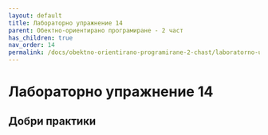 ```yaml
---
layout: default
title: Лабораторно упражнение 14
parent: Обектно-ориентирано програмиране - 2 част
has_children: true
nav_order: 14
permalink: /docs/obektno-orientirano-programirane-2-chast/laboratorno-uprazhnenie-14
---
```


# Лабораторно упражнение 14

## Добри практики
